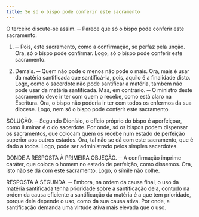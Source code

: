 ```yaml
---
title: Se só o bispo pode conferir este sacramento
---
```


O terceiro discute-se assim. ─ Parece que só o bispo pode conferir este sacramento.  

1. ─ Pois, este sacramento, como a confirmação, se perfaz pela unção. Ora, só o bispo pode confirmar. Logo, só o bispo pode conferir este sacramento.  

2. Demais. ─ Quem não pode o menos não pode o mais. Ora, mais é usar da matéria santificada que santificá-la, pois, aquilo é a finalidade disto. Logo, como o sacerdote não pode santificar a matéria, também não pode usar da matéria santificada.  Mas, em contrário. ─ O ministro deste sacramento deve ir ter com quem o recebe, como está claro na Escritura. Ora, o bispo não poderia ir ter com todos os enfermos da sua diocese. Logo, nem só o bispo pode conferir este sacramento.  

SOLUÇÃO. ─ Segundo Dionísio, o ofício próprio do bispo é aperfeiçoar, como iluminar é o do sacerdote. Por onde, só os bispos podem dispensar os sacramentos, que colocam quem os recebe num estado de perfeição superior aos outros estados. Ora, tal não se dá com este sacramento, que é dado a todos. Logo, pode ser administrado pelos simples sacerdotes.  

DONDE A RESPOSTA À PRIMEIRA OBJEÇÃO. ─ A confirmação imprime caráter, que coloca o homem no estado de perfeição, como dissemos. Ora, isto não se dá com este sacramento. Logo, o símile não colhe.  

RESPOSTA À SEGUNDA. ─ Embora, na ordem da causa final, o uso da matéria santificada tenha prioridade sobre a santificação dela, contudo na ordem da causa eficiente a santificação da matéria é a que tem prioridade, porque dela depende o uso, como da sua causa ativa. Por onde, a santificação demanda uma virtude ativa mais elevada que o uso.